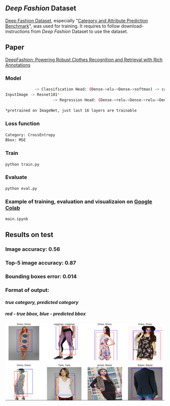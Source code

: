 ## *Deep Fashion* Dataset
[Deep Fashion Dataset](http://mmlab.ie.cuhk.edu.hk/projects/DeepFashion.html), especially "[Category and Attribute Prediction Benchmark](http://mmlab.ie.cuhk.edu.hk/projects/DeepFashion/AttributePrediction.html)", was used for training.
It requires to follow download-instructions from *Deep Fashion* Dataset to use the dataset.
## Paper
[DeepFashion: Powering Robust Clothes Recognition and Retrieval
with Rich Annotations](https://www.cv-foundation.org/openaccess/content_cvpr_2016/papers/Liu_DeepFashion_Powering_Robust_CVPR_2016_paper.pdf)
### Model
```sh
			 -> Classification Head: (Dense->elu->Dense->softmax) -> category
InputImage -> Resnet101* 
	                 -> Regression Head: (Dense->relu->Dense->relu->Dense) -> bbox(x1, y1, x2, y2)

*pretrained on ImageNet, just last 16 layers are trainable 
```
### Loss function
```sh
Category: CrossEntropy
Bbox: MSE
```

### Train
```sh
python train.py
```

### Evaluate
```sh
python eval.py
```
### Example of training, evaluation and visualizaion on [Google Colab](https://colab.research.google.com)
```sh
main.ipynb
```

## Results on test
### Image accuracy: 0.56
### Top-5 image accuracy: 0.87
### Bounding boxes error: 0.014
### Format of output:
#### *true category, predicted category*
#### *red - true bbox, blue - predicted bbox*
![Bbox](/imgs/example.png)


